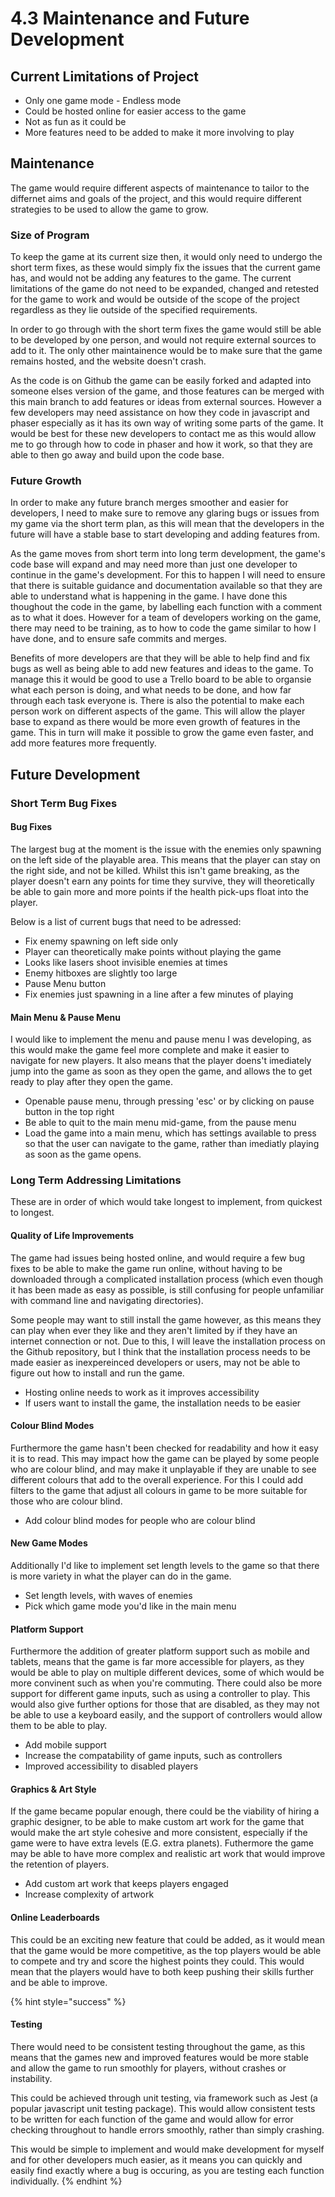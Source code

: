 # 4.3 Maintenance and Future Development

## Current Limitations of Project

* Only one game mode - Endless mode
* Could be hosted online for easier access to the game
* Not as fun as it could be
* More features need to be added to make it more involving to play

## Maintenance

The game would require different aspects of maintenance to tailor to the differnet aims and goals of the project, and this would require different strategies to be used to allow the game to grow.&#x20;

### Size of Program

To keep the game at its current size then, it would only need to undergo the short term fixes, as these would simply fix the issues that the current game has, and would not be adding any features to the game. The current limitations of the game do not need to be expanded, changed and retested for the game to work and would be outside of the scope of the project regardless as they lie outside of the specified requirements.&#x20;

In order to go through with the short term fixes the game would still be able to be developed by one person, and would not require external sources to add to it. The only other maintainence would be to make sure that the game remains hosted, and the website doesn't crash.&#x20;

As the code is on Github the game can be easily forked and adapted into someone elses version of the game, and those features can be merged with this main branch to add features or ideas from external sources. However a few developers may need assistance on how they code in javascript and phaser especially as it has its own way of writing some parts of the game. It would be best for these new developers to contact me as this would allow me to go through how to code in phaser and how it work, so that they are able to then go away and build upon the code base.&#x20;

### Future Growth

In order to make any future branch merges smoother and easier for developers, I need to make sure to remove any glaring bugs or issues from my game via the short term plan, as this will mean that the developers in the future will have a stable base to start developing and adding features from.&#x20;

As the game moves from short term into long term development, the game's code base will expand and may need more than just one developer to continue in the game's development. For this to happen I will need to ensure that there is suitable guidance and documentation available so that they are able to understand what is happening in the game. I have done this thoughout the code in the game, by labelling each function with a comment as to what it does. However for a team of developers working on the game, there may need to be training, as to how to code the game similar to how I have done, and to ensure safe commits and merges.&#x20;

Benefits of more developers are that they will be able to help find and fix bugs as well as being able to add new features and ideas to the game. To manage this it would be good to use a Trello board to be able to organsie what each person is doing, and what needs to be done, and how far through each task everyone is. There is also the potential to make each person work on different aspects of the game. This will allow the player base to expand as there would be more even growth of features in the game. This in turn will make it possible to grow the game even faster, and add more features more frequently.&#x20;

## Future Development

### Short Term Bug Fixes

#### Bug Fixes

The largest bug at the moment is the issue with the enemies only spawning on the left side of the playable area. This means that the player can stay on the right side, and not be killed. Whilst this isn't game breaking, as the player doesn't earn any points for time they survive, they will theoretically be able to gain more and more points if the health pick-ups float into the player.&#x20;

Below is a list of current bugs that need to be adressed:

* Fix enemy spawning on left side only
* Player can theoretically make points without playing the game
* Looks like lasers shoot invisible enemies at times
* Enemy hitboxes are slightly too large
* Pause Menu button
* Fix enemies just spawning in a line after a few minutes of playing

#### Main Menu & Pause Menu

I would like to implement the menu and pause menu I was developing, as this would make the game feel more complete and make it easier to navigate for new players. It also means that the player doens't imediately jump into the game as soon as they open the game, and allows the to get ready to play after they open the game.&#x20;

* Openable pause menu, through pressing 'esc' or by clicking on pause button in the top right
* Be able to quit to the main menu mid-game, from the pause menu
* Load the game into a main menu, which has settings available to press so that the user can navigate to the game, rather than imediatly playing as soon as the game opens.&#x20;

### Long Term Addressing Limitations

These are in order of which would take longest to implement, from quickest to longest.

#### Quality of Life Improvements

The game had issues being hosted online, and would require a few bug fixes to be able to make the game run online, without having to be downloaded through a complicated installation process (which even though it has been made as easy as possible, is still confusing for people unfamiliar with command line and navigating directories).

Some people may want to still install the game however, as this means they can play when ever they like and they aren't limited by if they have an internet connection or not. Due to this, I will leave the installation process on the Github repository, but I think that the installation process needs to be made easier as inexpereinced developers or users, may not be able to figure out how to install and run the game.&#x20;

* Hosting online needs to work as it improves accessibility
* If users want to install the game, the installation needs to be easier&#x20;

#### Colour Blind Modes

Furthermore the game hasn't been checked for readability and how it easy it is to read. This may impact how the game can be played by some people who are colour blind, and may make it unplayable if they are unable to see different colours that add to the overall experience. For this I could add filters to the game that adjust all colours in game to be more suitable for those who are colour blind.

* Add colour blind modes for people who are colour blind

#### New Game Modes

Additionally I'd like to implement set length levels to the game so that there is more variety in what the player can do in the game.&#x20;

* Set length levels, with waves of enemies
* Pick which game mode you'd like in the main menu

#### Platform Support

Furthermore the addition of greater platform support such as mobile and tablets, means that the game is far more accessible for players, as they would be able to play on multiple different devices, some of which would be more convinent such as when you're commuting. There could also be more support for different game inputs, such as using a controller to play. This would also give further options for those that are disabled, as they may not be able to use a keyboard easily, and the support of controllers would allow them to be able to play.&#x20;

* Add mobile support
* Increase the compatability of game inputs, such as controllers
* Improved accessibility to disabled players

#### Graphics & Art Style

If the game became popular enough, there could be the viability of hiring a graphic designer, to be able to make custom art work for the game that would make the art style cohesive and more consistent, especially if the game were to have extra levels (E.G. extra planets). Futhermore the game may be able to have more complex and realistic art work that would improve the retention of players.&#x20;

* Add custom art work that keeps players engaged
* Increase complexity of artwork

#### Online Leaderboards

This could be an exciting new feature that could be added, as it would mean that the game would be more competitive, as the top players would be able to compete and try and score the highest points they could. This would mean that the players would have to both keep pushing their skills further and be able to improve.&#x20;

{% hint style="success" %}
#### Testing

There would need to be consistent testing throughout the game, as this means that the games new and improved features would be more stable and allow the game to run smoothly for players, without crashes or instability.

This could be achieved through unit testing, via framework such as Jest (a popular javascript unit testing package). This would allow consistent tests to be written for each function of the game and would allow for error checking throughout to handle errors smoothly, rather than simply crashing.&#x20;

This would be simple to implement and would make development for myself and for other developers much easier, as it means you can quickly and easily find exactly where a bug is occuring, as you are testing each function individually.&#x20;
{% endhint %}
